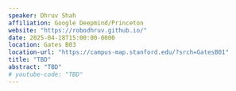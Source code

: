 ```yaml
---
speaker: Dhruv Shah
affiliation: Google Deepmind/Princeton
website: "https://robodhruv.github.io/"
date: 2025-04-18T15:00:00-0000
location: Gates B03
location-url: "https://campus-map.stanford.edu/?srch=GatesB01"
title: "TBD"
abstract: "TBD"
# youtube-code: "TBD"
---
```

